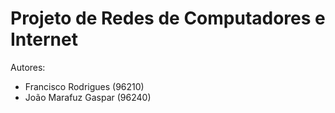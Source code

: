 # Projeto de Redes de Computadores e Internet

Autores:
* Francisco Rodrigues (96210)
* João Marafuz Gaspar (96240)